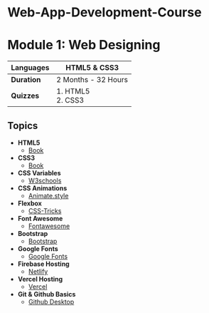 # Web-App-Development-Course

# Module 1: Web Designing

| Languages | HTML5 & CSS3 |
| -------------- | ------------- |
| **Duration**   | 2 Months - 32 Hours |
| **Quizzes**    | 1. HTML5  <br> 2. CSS3 |

## Topics

- **HTML5**
  - [Book](#)
- **CSS3**
  - [Book](#)
- **CSS Variables**
  - [W3schools](https://www.w3schools.com/css/css3_variables.asp)
- **CSS Animations**
  - [Animate.style](https://animate.style/)
- **Flexbox**
  - [CSS-Tricks](https://css-tricks.com/snippets/css/a-guide-to-flexbox/) 
- **Font Awesome**
  - [Fontawesome](https://fontawesome.com/)
- **Bootstrap**
  - [Bootstrap](https://getbootstrap.com/)
- **Google Fonts**
  - [Google Fonts](https://fonts.google.com/)
- **Firebase Hosting**
  - [Netlify](https://www.firebase.google.com/)
- **Vercel Hosting**
  - [Vercel](https://www.vercel.com/)
- **Git & Github Basics**
  - [Github Desktop](https://desktop.github.com/)



